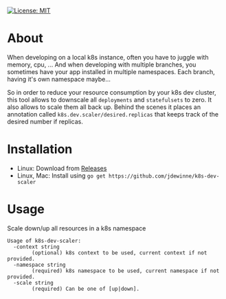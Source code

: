 [![License: MIT](https://img.shields.io/badge/License-MIT-yellow.svg)](https://opensource.org/licenses/MIT)

# About

When developing on a local k8s instance, often you have to juggle with memory, cpu, ... And when developing with multiple branches, you sometimes have your app installed in multiple namespaces. Each branch, having it's own namespace maybe...

So in order to reduce your resource consumption by your k8s dev cluster, this tool allows to downscale all `deployments` and `statefulsets` to zero. It also allows to scale them all back up. Behind the scenes it places an annotation called `k8s.dev.scaler/desired.replicas` that keeps track of the desired number if replicas.

# Installation

+ Linux: Download from [Releases](https://github.com/jdewinne/k8s-dev-scaler/releases)
+ Linux, Mac: Install using `go get https://github.com/jdewinne/k8s-dev-scaler`

# Usage

Scale down/up all resources in a k8s namespace

```
Usage of k8s-dev-scaler:
  -context string
        (optional) k8s context to be used, current context if not provided.
  -namespace string
        (required) k8s namespace to be used, current namespace if not provided.
  -scale string
        (required) Can be one of [up|down].
```